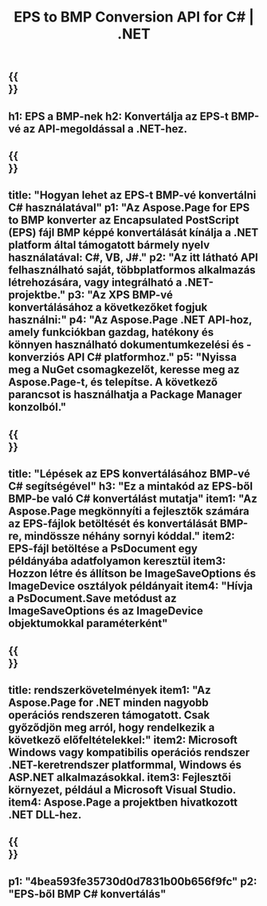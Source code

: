 ﻿---
translation: true
template: /_templates/_conversion-child-net.md
title: EPS to BMP Conversion API for C# |  .NET
url: /net/conversion/eps-to-bmp/
description: Mintakód az EPS-ből BMP C# konvertáláshoz. Használjon API kódrészleteket az EPS-fájlok kötegelt BMP konvertálásához VB.NET-en, Asp.NET-en vagy bármely .NET-alapú alkalmazáson belül.
informat: EPS
outformat: BMP
otherformats: XPS PS
---

{{<section banner>}}
---
h1: EPS a BMP-nek
h2: Konvertálja az EPS-t BMP-vé az API-megoldással a .NET-hez.
---

{{<section overview>}}
---
title: "Hogyan lehet az EPS-t BMP-vé konvertálni C# használatával"
p1: "Az Aspose.Page for EPS to BMP konverter az Encapsulated PostScript (EPS) fájl BMP képpé konvertálását kínálja a .NET platform által támogatott bármely nyelv használatával: C#, VB, J#."
p2: "Az itt látható API felhasználható saját, többplatformos alkalmazás létrehozására, vagy integrálható a .NET-projektbe."
p3: "Az XPS BMP-vé konvertálásához a következőket fogjuk használni:"
p4: "Az Aspose.Page .NET API-hoz, amely funkciókban gazdag, hatékony és könnyen használható dokumentumkezelési és -konverziós API C# platformhoz."
p5: "Nyissa meg a NuGet csomagkezelőt, keresse meg az Aspose.Page-t, és telepítse. A következő parancsot is használhatja a Package Manager konzolból."
---

{{<section feature1>}}
---
title: "Lépések az EPS konvertálásához BMP-vé C# segítségével"
h3: "Ez a mintakód az EPS-ből BMP-be való C# konvertálást mutatja"
item1: "Az Aspose.Page megkönnyíti a fejlesztők számára az EPS-fájlok betöltését és konvertálását BMP-re, mindössze néhány sornyi kóddal."
item2: EPS-fájl betöltése a PsDocument egy példányába adatfolyamon keresztül
item3: Hozzon létre és állítson be ImageSaveOptions és ImageDevice osztályok példányait
item4: "Hívja a PsDocument.Save metódust az ImageSaveOptions és az ImageDevice objektumokkal paraméterként"
---

{{<section feature2>}}
---
title: rendszerkövetelmények
item1: "Az Aspose.Page for .NET minden nagyobb operációs rendszeren támogatott. Csak győződjön meg arról, hogy rendelkezik a következő előfeltételekkel:"
item2: Microsoft Windows vagy kompatibilis operációs rendszer .NET-keretrendszer platformmal, Windows és ASP.NET alkalmazásokkal.
item3: Fejlesztői környezet, például a Microsoft Visual Studio.
item4: Aspose.Page a projektben hivatkozott .NET DLL-hez.
---

{{<section gist>}}
---
p1: "4bea593fe35730d0d7831b00b656f9fc"
p2: "EPS-ből BMP C# konvertálás"
---
